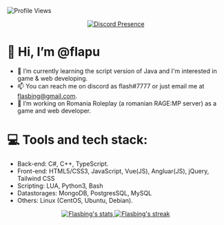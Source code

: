 ![Profile Views](https://komarev.com/ghpvc/?username=Flasbing&color=ECBF32&style=flat-square)

<p align="center">
   <a href="https://discord.com/users/252529552440426507" target="_blank" rel="nofollow">
      <img src="https://lanyard-profile-readme.vercel.app/api/252529552440426507?dnd" alt="Discord Presence" align="center">
   </a>
</p>


# 👋 Hi, I’m @flapu
- 👀 I’m currently learning the script version of Java and I'm interested in game & web developing.
- 📫 You can reach me on discord as flash#7777 or just email me at flasbing@gmail.com.
- 💼 I’m working on Romania Roleplay (a romanian RAGE:MP server) as a game and web developer.

# 💻 Tools and tech stack:
- Back-end: C#, C++, TypeScript.
- Front-end: HTML5/CSS3, JavaScript, Vue(JS), Angluar(JS), jQuery, Tailwind CSS
- Scripting: LUA, Python3, Bash
- Datastorages: MongoDB, PostgresSQL, MySQL
- Others: Linux (CentOS, Ubuntu, Debian).

<p align="center">
  <a href="#">
    <img title="🔥 Profile Stats" alt="Flasbing's stats" src="https://github-readme-stats.vercel.app/api?username=Flasbing&show_icons=true&count_private=true&theme=react&hide_border=true&bg_color=1F222E&title_color=F85D7F&icon_color=F8D866""/>
  </a>
  <a href="#">
    <img title="🔥 Streak stats" alt="Flasbing's streak" src="https://github-readme-streak-stats.herokuapp.com/?user=Flasbing&theme=monokai-metallian&hide_border=true"/>
  </a>
</p

